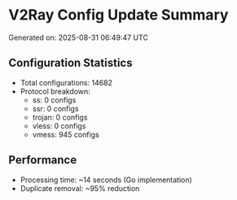 # V2Ray Config Update Summary
Generated on: 2025-08-31 06:49:47 UTC

## Configuration Statistics
- Total configurations: 14682
- Protocol breakdown:
  - ss: 0 configs
  - ssr: 0 configs
  - trojan: 0 configs
  - vless: 0 configs
  - vmess: 945 configs

## Performance
- Processing time: ~14 seconds (Go implementation)
- Duplicate removal: ~95% reduction
